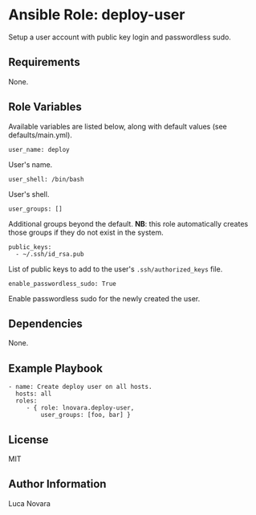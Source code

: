 Ansible Role: deploy-user
=========================

Setup a user account with public key login and passwordless sudo.

Requirements
------------

None.

Role Variables
--------------

Available variables are listed below, along with default values (see
defaults/main.yml).

    user_name: deploy

User's name.

    user_shell: /bin/bash

User's shell.

    user_groups: []

Additional groups beyond the default. **NB**: this role automatically creates
those groups if they do not exist in the system.

    public_keys:
      - ~/.ssh/id_rsa.pub

List of public keys to add to the user's `.ssh/authorized_keys` file.

    enable_passwordless_sudo: True

Enable passwordless sudo for the newly created the user.

Dependencies
------------

None.

Example Playbook
----------------

    - name: Create deploy user on all hosts.
      hosts: all
      roles:
         - { role: lnovara.deploy-user,
             user_groups: [foo, bar] }

License
-------

MIT

Author Information
------------------

Luca Novara
